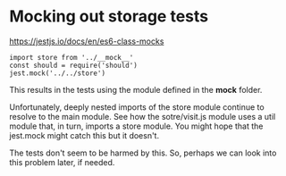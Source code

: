 # Mocking out storage tests

https://jestjs.io/docs/en/es6-class-mocks



``` 
import store from '../__mock__'
const should = require('should')
jest.mock('../../store')

```

This results in the tests using the module defined in the __mock__ folder.  

Unfortunately, deeply nested imports of the store module continue to resolve to the main module.  See how the sotre/visit.js module uses a util module that, in turn, imports a store module.   You might hope that the jest.mock might catch this but it doesn't. 

The tests don't seem to be harmed by this. So, perhaps we can look into this problem later, if needed.